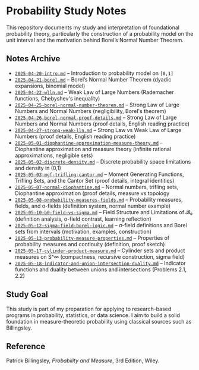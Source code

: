 # Probability Study Notes

This repository documents my study and interpretation of foundational probability theory, particularly the construction of a probability model on the unit interval and the motivation behind Borel’s Normal Number Theorem.

## Notes Archive

- [`2025-04-20-intro.md`](notes/probability/2025-04-20-intro.md) – Introduction to probability model on `[0,1]`
- [`2025-04-21-borel.md`](notes/probability/2025-04-21-borel.md) – Borel’s Normal Number Theorem (dyadic expansions, binomial model)
- [`2025-04-22-wlln.md`](notes/probability/2025-04-22-wlln.md) – Weak Law of Large Numbers (Rademacher functions, Chebyshev's inequality)
- [`2025-04-25-borel-normal-number-theorem.md`](notes/probability/2025-04-25-borel-normal-number-theorem.md) – Strong Law of Large Numbers and Normal Numbers (negligibility, Borel's theorem)
- [`2025-04-26-borel-normal-proof-details.md`](notes/probability/2025-04-26-borel-normal-proof-details.md) – Strong Law of Large Numbers and Normal Numbers (proof details, English reading practice)
- [`2025-04-27-strong-weak-lln.md`](notes/probability/2025-04-27-strong-weak-lln.md) – Strong Law vs Weak Law of Large Numbers (proof details, English reading practice)
- [`2025-05-01-diophantine-approximation-measure-theory.md`](notes/probability/2025-05-01-diophantine-approximation-measure-theory.md) – Diophantine approximation and measure theory (infinite rational approximations, negligible sets)
- [`2025-05-02-discrete-density.md`](notes/probability/2025-05-02-discrete-density.md) – Discrete probability space limitations and density in (0,1)
- [`2025-05-03-mgf-trifling-cantor.md`](notes/probability/2025-05-03-mgf-trifling-cantor.md) – Moment Generating Functions, Trifling Sets, and the Cantor Set (proof details, integral identities)
- [`2025-05-07-normal-diophantine.md`](notes/probability/2025-05-07-normal-diophantine.md) – Normal numbers, trifling sets, Diophantine approximation (proof details, measure vs topology
- [`2025-05-08-probability-measures-fields.md`](notes/probability/2025-05-08-probability-measures-fields.md) – Probability measures, fields, and σ-fields (definition system, normal number example)
- [`2025-05-10-b0-field-vs-sigma.md`](notes/probability/2025-05-10-b0-field-vs-sigma.md) – Field Structure and Limitations of 𝓑₀ (definition analysis, σ-field contrast, learning reflection)
- [`2025-05-12-sigma-field-borel-logic.md`](notes/probability/2025-05-12-sigma-field-borel-logic.md) – σ-field definitions and Borel sets from intervals (motivation, examples, construction)
- [`2025-05-13-probability-measure-properties.md`](notes/probability/2025-05-13-probability-measure-properties.md) – Properties of probability measures and continuity (definition, proof sketch)
- [`2025-05-17-cylinder-product-measure.md`](notes/probability/2025-05-17-cylinder-product-measure.md) – Cylinder sets and product measures on S^∞ (compactness, recursive construction, sigma field)
- [`2025-05-18-indicator-and-union-intersection-duality.md`](notes/probability/2025-05-18-indicator-and-union-intersection-duality.md) – Indicator functions and duality between unions and intersections (Problems 2.1, 2.2)



## Study Goal

This study is part of my preparation for applying to research-based programs in probability, statistics, or data science. I aim to build a solid foundation in measure-theoretic probability using classical sources such as Billingsley.

## Reference

Patrick Billingsley, *Probability and Measure*, 3rd Edition, Wiley.
